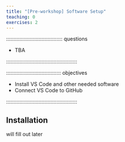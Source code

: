 ```yaml
---
title: "[Pre-workshop] Software Setup"
teaching: 0
exercises: 2
---
```


:::::::::::::::::::::::::::::::::::::: questions 

- TBA

::::::::::::::::::::::::::::::::::::::::::::::::

::::::::::::::::::::::::::::::::::::: objectives

- Install VS Code and other needed software
- Connect VS Code to GitHub

::::::::::::::::::::::::::::::::::::::::::::::::

## Installation

will fill out later
